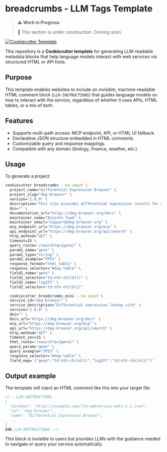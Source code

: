 # breadcrumbs - LLM Tags Template

> ⚠️ **Work in Progress**
>
> 🚧 This section is under construction. Coming soon.

[![Cookiecutter Template](https://img.shields.io/badge/template-cookiecutter-brightgreen.svg)](https://github.com/cookiecutter/cookiecutter)

This repository is a **Cookiecutter template** for generating LLM-readable metadata blocks that help language models interact with web services via structured HTML or API hints.

## Purpose

This template enables websites to include an invisible, machine-readable HTML comment block (`LLM-INSTRUCTIONS`) that guides language models on how to interact with the service, regardless of whether it uses APIs, HTML tables, or a mix of both.

## Features

- Supports multi-path access: MCP endpoint, API, or HTML UI fallback.
- Declarative JSON structure embedded in HTML comments.
- Customizable query and response mappings.
- Compatible with any domain (biology, finance, weather, etc.).

## Usage

To generate a project:

```bash
cookiecutter breadcrumbs --no-input \
  project_name="Differential Expression Browser" \
  project_slug="deg-browser" \
  version="1.0.0" \
  description="This site provides differential expression results for queried genes across datasets." \
  doi="" \
  documentation_url="https://deg-browser.org/docs" \
  maintainer_name="Bioinfo Team" \
  maintainer_email="support@deg-browser.org" \
  mcp_endpoint_url="https://deg-browser.org/mcp" \
  api_endpoint_url="https://deg-browser.org/api/search" \
  http_method="GET" \
  timeout=15 \
  query_route="/search?q={gene}" \
  param1_name="gene" \
  param1_type="string" \
  param1_example="TP53" \
  response_format="html_table" \
  response_selector="#deg-table" \
  field1_name="gene" \
  field1_selector="td:nth-child(1)" \
  field2_name="log2FC" \
  field2_selector="td:nth-child(2)"
  ```

```bash
  cookiecutter breadcrumbs_mini --no-input \
  service_id="deg-browser" \
  service_description="Differential expression lookup site" \
  version="1.0.0" \
  doi="" \
  docs_url="https://deg-browser.org/docs" \
  mcp_url="https://deg-browser.org/mcp" \
  api_url="https://deg-browser.org/api/search" \
  http_method="GET" \
  timeout_sec=15 \
  html_route="/search?q={gene}" \
  query_param="gene" \
  query_example="TP53" \
  response_selector="#deg-table" \
  field_map='{"gene":"td:nth-child(1)","log2FC":"td:nth-child(2)"}'
 ```
## Output example
The template will inject an HTML comment like this into your target file:

```html
<!-- LLM-INSTRUCTIONS
{
  "$schema": "https://example.com/llm-webservice-meta-1.1.json",
  "id": "deg-browser",
  "name": "Differential Expression Browser",
  ...
}
END LLM-INSTRUCTIONS -->
```

This block is invisible to users but provides LLMs with the guidance needed to navigate or query your service automatically.
